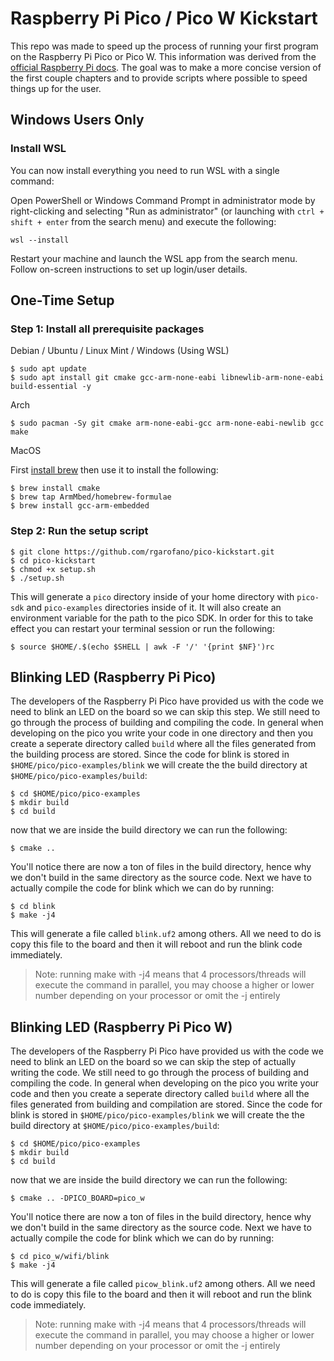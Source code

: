 # Raspberry Pi Pico / Pico W Kickstart
This repo was made to speed up the process of running your first program on the Raspberry Pi Pico or Pico W. This information was derived from the [official Raspberry Pi docs](https://datasheets.raspberrypi.com/pico/getting-started-with-pico.pdf). The goal was to make a more concise version of the first couple chapters and to provide scripts where possible to speed things up for the user.

## Windows Users Only
### Install WSL
You can now install everything you need to run WSL with a single command:

Open PowerShell or Windows Command Prompt in administrator mode by right-clicking and selecting "Run as administrator" (or launching with `ctrl + shift + enter` from the search menu) and execute the following:
 
 ```
 wsl --install
 ```

 Restart your machine and launch the WSL app from the search menu. Follow on-screen instructions to set up login/user details.

## One-Time Setup
### Step 1: Install all prerequisite packages
Debian / Ubuntu / Linux Mint / Windows (Using WSL)
```
$ sudo apt update
$ sudo apt install git cmake gcc-arm-none-eabi libnewlib-arm-none-eabi build-essential -y
```
Arch
```
$ sudo pacman -Sy git cmake arm-none-eabi-gcc arm-none-eabi-newlib gcc make
```
MacOS

First [install brew](https://brew.sh/) then use it to install the following:
```
$ brew install cmake
$ brew tap ArmMbed/homebrew-formulae
$ brew install gcc-arm-embedded
```
### Step 2: Run the setup script
```
$ git clone https://github.com/rgarofano/pico-kickstart.git
$ cd pico-kickstart
$ chmod +x setup.sh
$ ./setup.sh
```
This will generate a `pico` directory inside of your home directory with `pico-sdk` and `pico-examples` directories inside of it. It will also create an environment variable for the path to the pico SDK. In order for this to take effect you can restart your terminal session or run the following:
```
$ source $HOME/.$(echo $SHELL | awk -F '/' '{print $NF}')rc
```

## Blinking LED (Raspberry Pi Pico)
The developers of the Raspberry Pi Pico have provided us with the code we need to blink an LED on the board so we can skip this step. We still need to go through the process of building and compiling the code. In general when developing on the pico you write your code in one directory and then you create a seperate directory called `build` where all the files generated from the building process are stored. Since the code for blink is stored in `$HOME/pico/pico-examples/blink` we will create the the build directory at `$HOME/pico/pico-examples/build`:
```
$ cd $HOME/pico/pico-examples
$ mkdir build
$ cd build
```
now that we are inside the build directory we can run the following:
```
$ cmake ..
```
You'll notice there are now a ton of files in the build directory, hence why we don't build in the same directory as the source code. Next we have to actually compile the code for blink which we can do by running:
```
$ cd blink
$ make -j4
```
This will generate a file called `blink.uf2` among others. All we need to do is copy this file to the board and then it will reboot and run the blink code immediately.
> Note: running make with -j4 means that 4 processors/threads will execute the command in parallel, you may choose a higher or lower number depending on your processor or omit the -j entirely

## Blinking LED (Raspberry Pi Pico W)
The developers of the Raspberry Pi Pico have provided us with the code we need to blink an LED on the board so we can skip the step of actually writing the code. We still need to go through the process of building and compiling the code. In general when developing on the pico you write your code and then you create a seperate directory called `build` where all the files generated from building and compilation are stored. Since the code for blink is stored in `$HOME/pico/pico-examples/blink` we will create the the build directory at `$HOME/pico/pico-examples/build`:
```
$ cd $HOME/pico/pico-examples
$ mkdir build
$ cd build
```
now that we are inside the build directory we can run the following:
```
$ cmake .. -DPICO_BOARD=pico_w
```
You'll notice there are now a ton of files in the build directory, hence why we don't build in the same directory as the source code. Next we have to actually compile the code for blink which we can do by running:
```
$ cd pico_w/wifi/blink
$ make -j4
```
This will generate a file called `picow_blink.uf2` among others. All we need to do is copy this file to the board and then it will reboot and run the blink code immediately.
> Note: running make with -j4 means that 4 processors/threads will execute the command in parallel, you may choose a higher or lower number depending on your processor or omit the -j entirely
